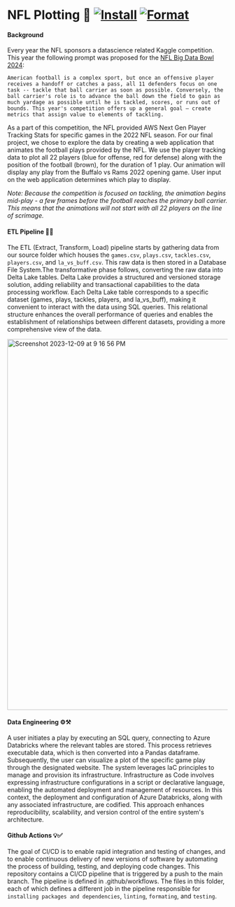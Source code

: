 # NFL Plotting 🏈 [![Install](https://github.com/bugarin10/nfl_plotting/actions/workflows/install.yml/badge.svg)](https://github.com/bugarin10/nfl_plotting/actions/workflows/install.yml) [![Format](https://github.com/bugarin10/nfl_plotting/actions/workflows/format.yml/badge.svg)](https://github.com/bugarin10/nfl_plotting/actions/workflows/format.yml)


#### Background

Every year the NFL sponsors a datascience related Kaggle competition. This year the following prompt was proposed for the [NFL Big Data Bowl 2024](https://www.kaggle.com/competitions/nfl-big-data-bowl-2024):

`American football is a complex sport, but once an offensive player receives a handoff or catches a pass, all 11 defenders focus on one task -- tackle that ball carrier as soon as possible. Conversely, the ball carrier's role is to advance the ball down the field to gain as much yardage as possible until he is tackled, scores, or runs out of bounds. This year's competition offers up a general goal — create metrics that assign value to elements of tackling.`

As a part of this competition, the NFL provided AWS Next Gen Player Tracking Stats for specific games in the 2022 NFL season. For our final project, we chose to explore the data by creating a web application that animates the football plays provided by the NFL. We use the player tracking data to plot all 22 players (blue for offense, red for defense) along with the position of the football (brown), for the duration of 1 play. Our animation will display any play from the Buffalo vs Rams 2022 opening game. User input on the web application determines which play to display.

*Note: Because the competition is focused on tackling, the animation begins mid-play - a few frames before the football reaches the primary ball carrier. This means that the animations will not start with all 22 players on the line of scrimage.* 

#### ETL Pipeline 🔌🚰

The ETL (Extract, Transform, Load) pipeline starts by gathering data from our source folder which houses the `games.csv`, `plays.csv`, `tackles.csv`, `players.csv`, and `la_vs_buff.csv`. This raw data is then stored in a Database File System.The transformative phase follows, converting the raw data into Delta Lake tables. Delta Lake provides a structured and versioned storage solution, adding reliability and transactional capabilities to the data processing workflow. Each Delta Lake table corresponds to a specific dataset (games, plays, tackles, players, and la_vs_buff), making it convenient to interact with the data using SQL queries. This relational structure enhances the overall performance of queries and enables the establishment of relationships between different datasets, providing a more comprehensive view of the data.

<img width="848" alt="Screenshot 2023-12-09 at 9 16 56 PM" src="https://github.com/bugarin10/nfl_plotting/assets/125210401/aef5b999-9614-4610-9c6f-1a61b508d1f7">

#### Data Engineering ⚙️⚒️

A user initiates a play by executing an SQL query, connecting to Azure Databricks where the relevant tables are stored. This process retrieves executable data, which is then converted into a Pandas dataframe. Subsequently, the user can visualize a plot of the specific game play through the designated website. The system leverages IaC principles to manage and provision its infrastructure. Infrastructure as Code involves expressing infrastructure configurations in a script or declarative language, enabling the automated deployment and management of resources. In this context, the deployment and configuration of Azure Databricks, along with any associated infrastructure, are codified. This approach enhances reproducibility, scalability, and version control of the entire system's architecture.

#### Github Actions 💡✅

The goal of CI/CD is to enable rapid integration and testing of changes, and to enable continuous delivery of new versions of software by automating the process of building, testing, and deploying code changes.
This repository contains a CI/CD pipeline that is triggered by a push to the main branch. The pipeline is defined in .github/workflows. The files in this folder, each of which defines a different job in the pipeline responsible for `installing packages and dependencies`, `linting`, `formating`, and `testing`. 



